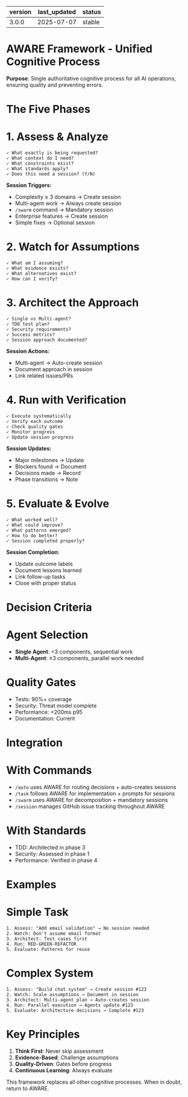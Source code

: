 | version | last_updated | status |
|---------|--------------|--------|
| 3.0.0   | 2025-07-07   | stable |


# AWARE Framework - Unified Cognitive Process

**Purpose**: Single authoritative cognitive process for all AI operations, ensuring quality and preventing errors.


# The Five Phases


# 1. **A**ssess & Analyze
```
✓ What exactly is being requested?
✓ What context do I need?
✓ What constraints exist?  
✓ What standards apply?
✓ Does this need a session? (Y/N)
```

**Session Triggers:**
- Complexity ≥ 3 domains → Create session
- Multi-agent work → Always create session  
- `/swarm` command → Mandatory session
- Enterprise features → Create session
- Simple fixes → Optional session


# 2. **W**atch for Assumptions
```
✓ What am I assuming?
✓ What evidence exists?
✓ What alternatives exist?
✓ How can I verify?
```


# 3. **A**rchitect the Approach  
```
✓ Single vs Multi-agent?
✓ TDD test plan?
✓ Security requirements?
✓ Success metrics?
✓ Session approach documented?
```

**Session Actions:**
- Multi-agent → Auto-create session
- Document approach in session
- Link related issues/PRs


# 4. **R**un with Verification
```
✓ Execute systematically
✓ Verify each outcome
✓ Check quality gates
✓ Monitor progress
✓ Update session progress
```

**Session Updates:**
- Major milestones → Update
- Blockers found → Document
- Decisions made → Record
- Phase transitions → Note


# 5. **E**valuate & Evolve
```
✓ What worked well?
✓ What could improve?
✓ What patterns emerged?
✓ How to do better?
✓ Session completed properly?
```

**Session Completion:**
- Update outcome labels
- Document lessons learned
- Link follow-up tasks
- Close with proper status


# Decision Criteria


# Agent Selection
- **Single Agent**: <3 components, sequential work
- **Multi-Agent**: ≥3 components, parallel work needed


# Quality Gates  
- Tests: 90%+ coverage
- Security: Threat model complete
- Performance: <200ms p95
- Documentation: Current


# Integration


# With Commands
- `/auto` uses AWARE for routing decisions + auto-creates sessions
- `/task` follows AWARE for implementation + prompts for sessions
- `/swarm` uses AWARE for decomposition + mandatory sessions
- `/session` manages GitHub issue tracking throughout AWARE


# With Standards
- TDD: Architected in phase 3
- Security: Assessed in phase 1
- Performance: Verified in phase 4


# Examples


# Simple Task
```
1. Assess: "Add email validation" → No session needed
2. Watch: Don't assume email format
3. Architect: Test cases first
4. Run: RED-GREEN-REFACTOR
5. Evaluate: Patterns for reuse
```


# Complex System
```
1. Assess: "Build chat system" → Create session #123
2. Watch: Scale assumptions → Document in session
3. Architect: Multi-agent plan → Auto-creates session
4. Run: Parallel execution → Agents update #123
5. Evaluate: Architecture decisions → Complete #123
```


# Key Principles

1. **Think First**: Never skip assessment
2. **Evidence-Based**: Challenge assumptions
3. **Quality-Driven**: Gates before progress
4. **Continuous Learning**: Always evaluate

This framework replaces all other cognitive processes. When in doubt, return to AWARE.